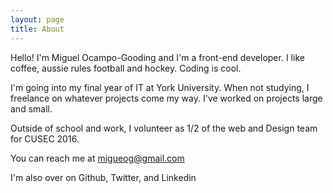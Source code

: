 ```yaml
---
layout: page
title: About
---
```


Hello!
I'm Miguel Ocampo-Gooding and I'm a front-end developer. I like coffee, aussie rules football and hockey. Coding is cool.

I'm going into my final year of IT at York University. When not studying, I freelance on whatever projects come my way. I've worked on projects large and small.

Outside of school and work, I volunteer as 1/2 of the web and Design team for CUSEC 2016.

You can reach me at migueog@gmail.com

I'm also over on Github, Twitter, and Linkedin
